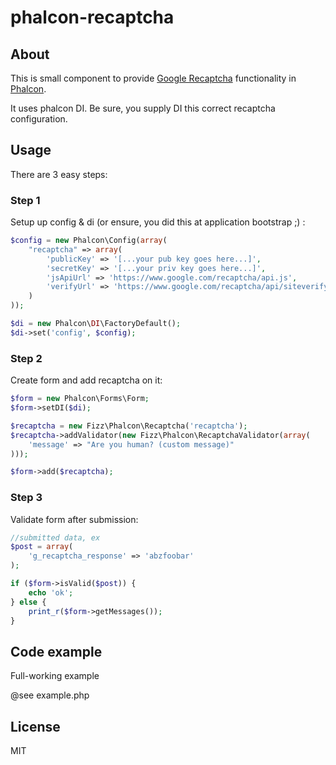 phalcon-recaptcha
=================

## About

This is small component to provide [Google Recaptcha](https://www.google.com/recaptcha) functionality in [Phalcon](http://www.phalconphp.com).

It uses phalcon DI.
Be sure, you supply DI this correct recaptcha configuration.


## Usage

There are 3 easy steps:

### Step 1

Setup up config & di (or ensure, you did this at application bootstrap ;) :

```php
$config = new Phalcon\Config(array(
	"recaptcha" => array(
		'publicKey' => '[...your pub key goes here...]',
		'secretKey' => '[...your priv key goes here...]',
		'jsApiUrl' => 'https://www.google.com/recaptcha/api.js',
		'verifyUrl' => 'https://www.google.com/recaptcha/api/siteverify',
	)
));

$di = new Phalcon\DI\FactoryDefault();
$di->set('config', $config);
```

### Step 2

Create form and add recaptcha on it:

```php
$form = new Phalcon\Forms\Form;
$form->setDI($di);

$recaptcha = new Fizz\Phalcon\Recaptcha('recaptcha');
$recaptcha->addValidator(new Fizz\Phalcon\RecaptchaValidator(array(
	'message' => "Are you human? (custom message)"
)));

$form->add($recaptcha);
```

### Step 3

Validate form after submission:

```php
//submitted data, ex
$post = array(
	'g_recaptcha_response' => 'abzfoobar'
);

if ($form->isValid($post)) {
	echo 'ok';
} else {
	print_r($form->getMessages());
}
```

## Code example

Full-working example

@see example.php


## License

MIT
